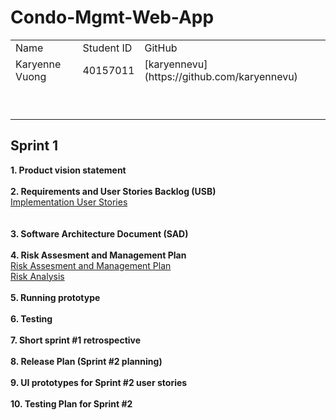 # Condo-Mgmt-Web-App
<table>
  <tr>
    <td>Name</td>
    <td>Student ID </td>
    <td>GitHub</td>
  </tr>

  
  <tr>
    <td>Karyenne Vuong</td>
    <td>40157011</td>
    <td>[karyennevu](https://github.com/karyennevu)</td>
  </tr>
  
  <tr>
    <td></td>
    <td></td>
    <td></td>
  </tr>

  <tr>
    <td></td>
    <td></td>
    <td></td>
  </tr>

  <tr>
    <td></td>
    <td></td>
    <td></td>
  </tr>

  <tr>
    <td></td>
    <td></td>
    <td></td>
  </tr>

  <tr>
    <td></td>
    <td></td>
    <td></td>
  </tr>


  <tr>
    <td></td>
    <td></td>
    <td></td>
  </tr>


  <tr>
    <td></td>
    <td></td>
    <td></td>
  </tr>


  <tr>
    <td></td>
    <td></td>
    <td></td>
  </tr>

  <tr>
    <td></td>
    <td></td>
    <td></td>
  </tr>

</table>


<h2>Sprint 1</h2>

**1. Product vision statement** <br> <br>
**2. Requirements and User Stories Backlog (USB)** <br>  <a href="https://docs.google.com/document/d/1kVzTHhXFTLIS2IXmU4jpsxdrNCQ-xKOn/edit?usp=sharing&ouid=117308092083738229587&rtpof=true&sd=true](https://docs.google.com/document/d/1nUSjszSEiqj2-frMTft6wzstjd057xVLYd28h7r9Xh0/edit)"> Implementation User Stories</a> <br> <br> <br>
**3. Software Architecture Document (SAD)** <br> <br>
**4. Risk Assesment and Management Plan** <br>
 <a href="https://docs.google.com/document/d/1kVzTHhXFTLIS2IXmU4jpsxdrNCQ-xKOn/edit?usp=sharing&ouid=117308092083738229587&rtpof=true&sd=true">Risk Assesment and Management Plan </a> <br>
 <a href="https://docs.google.com/spreadsheets/d/1mI_D5lBJim7m-mxVObdMf_5LxiT-qM4l/edit?usp=sharing&ouid=117308092083738229587&rtpof=true&sd=true">Risk Analysis </a> <br> <br>
**5. Running prototype** <br> <br>
**6. Testing** <br> <br>
**7. Short sprint #1 retrospective** <br> <br>
**8. Release Plan (Sprint #2 planning)** <br> <br>
**9. UI prototypes for Sprint #2 user stories** <br> <br>
**10. Testing Plan for Sprint #2**








